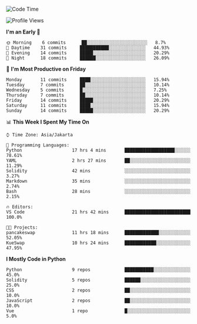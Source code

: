 <!--START_SECTION:waka-->
![Code Time](http://img.shields.io/badge/Code%20Time-1%2C171%20hrs%2038%20mins-blue)

![Profile Views](http://img.shields.io/badge/Profile%20Views-7-blue)

**I'm an Early 🐤** 

```text
🌞 Morning    6 commits      ██░░░░░░░░░░░░░░░░░░░░░░░   8.7% 
🌆 Daytime    31 commits     ███████████░░░░░░░░░░░░░░   44.93% 
🌃 Evening    14 commits     █████░░░░░░░░░░░░░░░░░░░░   20.29% 
🌙 Night      18 commits     ██████░░░░░░░░░░░░░░░░░░░   26.09%

```
📅 **I'm Most Productive on Friday** 

```text
Monday       11 commits     ████░░░░░░░░░░░░░░░░░░░░░   15.94% 
Tuesday      7 commits      ██░░░░░░░░░░░░░░░░░░░░░░░   10.14% 
Wednesday    5 commits      █░░░░░░░░░░░░░░░░░░░░░░░░   7.25% 
Thursday     7 commits      ██░░░░░░░░░░░░░░░░░░░░░░░   10.14% 
Friday       14 commits     █████░░░░░░░░░░░░░░░░░░░░   20.29% 
Saturday     11 commits     ████░░░░░░░░░░░░░░░░░░░░░   15.94% 
Sunday       14 commits     █████░░░░░░░░░░░░░░░░░░░░   20.29%

```


📊 **This Week I Spent My Time On** 

```text
⌚︎ Time Zone: Asia/Jakarta

💬 Programming Languages: 
Python                   17 hrs 4 mins       ███████████████████░░░░░░   78.61% 
YAML                     2 hrs 27 mins       ██░░░░░░░░░░░░░░░░░░░░░░░   11.29% 
Solidity                 42 mins             ░░░░░░░░░░░░░░░░░░░░░░░░░   3.27% 
Markdown                 35 mins             ░░░░░░░░░░░░░░░░░░░░░░░░░   2.74% 
Bash                     28 mins             ░░░░░░░░░░░░░░░░░░░░░░░░░   2.15%

🔥 Editors: 
VS Code                  21 hrs 42 mins      █████████████████████████   100.0%

🐱‍💻 Projects: 
pancakeswap              11 hrs 18 mins      █████████████░░░░░░░░░░░░   52.05% 
KueSwap                  10 hrs 24 mins      ████████████░░░░░░░░░░░░░   47.95%

```

**I Mostly Code in Python** 

```text
Python                   9 repos             ███████████░░░░░░░░░░░░░░   45.0% 
Solidity                 5 repos             ██████░░░░░░░░░░░░░░░░░░░   25.0% 
CSS                      2 repos             ██░░░░░░░░░░░░░░░░░░░░░░░   10.0% 
JavaScript               2 repos             ██░░░░░░░░░░░░░░░░░░░░░░░   10.0% 
Vue                      1 repo              █░░░░░░░░░░░░░░░░░░░░░░░░   5.0%

```



<!--END_SECTION:waka-->

